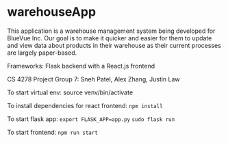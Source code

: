 # warehouseApp
This application is a warehouse management system being developed for BlueVue Inc. 
Our goal is to make it quicker and easier for them to update and view data about products in their warehouse as their current processes are largely paper-based.

Frameworks: Flask backend with a React.js frontend

CS 4278 Project
Group 7: Sneh Patel, Alex Zhang, Justin Law

To start virtual env: source venv/bin/activate

To install dependencies for react frontend:
`npm install`

To start flask app:
`export FLASK_APP=app.py`
`sudo flask run`


To start frontend:
`npm run start`
